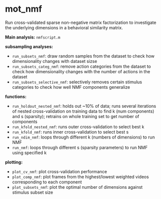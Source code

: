 # mot_nmf
Run cross-validated sparse non-negative matrix factorization to investigate the underlying dimensions in a behavioral similarity matrix.

__Main analysis:__ `nmfscript.m`

__subsampling analyses:__

* `run_subsets_nmf`: draw random samples from the dataset to check how dimensionality changes with dataset sizse
* `run_subsets_categ_nmf`: remove action categories from the dataset to check how dimensionality changes with the number of actions in the dataset
* `run_subsets_selective_nmf`: selectively removes certain stimulus categories to check how well NMF components generalize 

__functions:__

* `run_holdout_nested_nmf`: holds out ~10% of data; runs several iterations of nested cross-validation on training data to find k (num components) and s (sparsity); retrains on whole training set to get number of components
* `run_kfold_nested_nmf`: runs outer cross-validation to select best k
* `run_kfold_nmf`: runs inner cross-validation to select best s
* `run_ndim_nmf`: loops through different k (numbers of dimensions) to run NMF
* `run_nmf`: loops through different s (sparsity parameters) to run NMF using specified k

__plotting:__  

* `plot_cv_nmf`: plot cross-validation performance
* `plot_comp_nmf`: plot frames from the highest/lowest weighted videos corresponding to each component
* `plot_subsets_nmf`: plot the optimal number of dimensions against stimulus subset size
